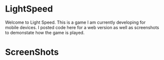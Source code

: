 LightSpeed
==========

Welcome to Light Speed. This is a game I am currently developing for mobile devices. I posted
code here for a web version as well as screenshots to demonstate how the game is played.


ScreenShots
===========

